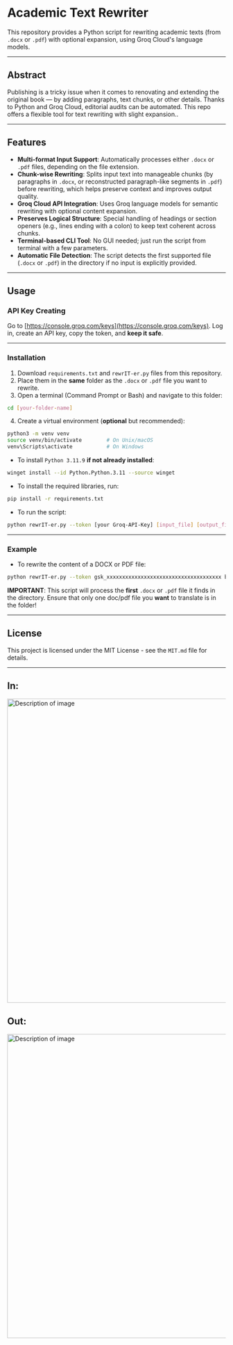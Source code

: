 # Academic Text Rewriter

This repository provides a Python script for rewriting academic texts (from `.docx` or `.pdf`) with optional expansion, using Groq Cloud's language models.

---

## Abstract

Publishing is a tricky issue when it comes to renovating and extending the original book — by adding paragraphs, text chunks, or other details. Thanks to Python and Groq Cloud, editorial audits can be automated. This repo offers a flexible tool for text rewriting with slight expansion..

---

## Features

- **Multi-format Input Support**: Automatically processes either `.docx` or `.pdf` files, depending on the file extension.
- **Chunk-wise Rewriting**: Splits input text into manageable chunks (by paragraphs in `.docx`, or reconstructed paragraph-like segments in `.pdf`) before rewriting, which helps preserve context and improves output quality.
- **Groq Cloud API Integration**: Uses Groq language models for semantic rewriting with optional content expansion.
- **Preserves Logical Structure**: Special handling of headings or section openers (e.g., lines ending with a colon) to keep text coherent across chunks.
- **Terminal-based CLI Tool**: No GUI needed; just run the script from terminal with a few parameters.
- **Automatic File Detection**: The script detects the first supported file (`.docx` or `.pdf`) in the directory if no input is explicitly provided.

---

## Usage

### API Key Creating

Go to [https://console.groq.com/keys](https://console.groq.com/keys). Log in, create an API key, copy the token, and **keep it safe**.

---

### Installation
1. Download `requirements.txt` and `rewrIT-er.py` files from this repository.
2. Place them in the **same** folder as the `.docx` or `.pdf` file you want to rewrite.
3. Open a terminal (Command Prompt or Bash) and navigate to this folder:
```bash
cd [your-folder-name]
```
4. Create a virtual environment (**optional** but recommended):
```bash
python3 -m venv venv
source venv/bin/activate        # On Unix/macOS
venv\Scripts\activate           # On Windows
```
- To install `Python 3.11.9` **if not already installed**:

```bash
winget install --id Python.Python.3.11 --source winget
```
- To install the required libraries, run:

```bash
pip install -r requirements.txt
```
- To run the script:

```bash
python rewrIT-er.py --token [your Groq-API-Key] [input_file] [output_file]
```

---

### Example

- To rewrite the content of a DOCX or PDF file:

```bash
python rewrIT-er.py --token gsk_xxxxxxxxxxxxxxxxxxxxxxxxxxxxxxxxxxxxx book_origin.docx book_copy.docx
```

**IMPORTANT**: This script will process the **first** `.docx` or `.pdf` file it finds in the directory. Ensure that only one doc/pdf file you **want** to translate is in the folder!

---

## License

This project is licensed under the MIT License - see the `MIT.md` file for details.

---

## In:
<img src="https://github.com/user-attachments/assets/f4880462-4cca-4059-9a3f-a4819146463b" alt="Description of image" width="700"/>

## Out:
<img src="https://github.com/user-attachments/assets/c0eb7a1f-dfcd-4718-8c74-7fee61e1e210" alt="Description of image" width="700"/>





